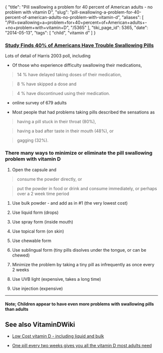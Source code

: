 {
    "title": "Pill swallowing a problem for 40 percent of American adults - no problem with vitamin D",
    "slug": "pill-swallowing-a-problem-for-40-percent-of-american-adults-no-problem-with-vitamin-d",
    "aliases": [
        "/Pill+swallowing+a+problem+for+40+percent+of+American+adults+-+no+problem+with+vitamin+D",
        "/5365"
    ],
    "tiki_page_id": 5365,
    "date": "2014-05-13",
    "tags": [
        "child",
        "vitamin d"
    ]
}


### [Study Finds 40% of Americans Have Trouble Swallowing Pills](http://nurse-practitioners-and-physician-assistants.advanceweb.com/Web-Extras/Online-Extras/Study-Finds-40-of-Americans-Have-Trouble-Swallowing-Pills.aspx)

Lots of detail of Harris 2003 poll, including

* Of those who experience difficulty swallowing their medications, 

> 14 % have delayed taking doses of their medication, 

> 8 % have skipped a dose and 

> 4 % have discontinued using their medication.

* online survey of 679 adults

* Most people that had problems taking pills described the sensations as 

> having a pill stuck in their throat (80%), 

> having a bad after taste in their mouth (48%), or 

> gagging (32%).

### There many ways to minimize or eliminate the pill swallowing problem with vitamin D

1. Open the capsule and 

> consume the powder directly, or

> put the powder in food or drink and consume immediately, or perhaps over a 2 week time period

1. Use bulk powder - and add as in #1 (the very lowest cost)

1. Use liquid form (drops)

1. Use spray form (inside mouth)

1. Use topical form (on skin)

1. Use chewable form

1. Use sublingual form (tiny pills disolves under the tongue, or can be chewed) 

1. Minimize the problem by taking a tiny pill as infrequently as once every 2 weeks

1. Use UVB light (expensive, takes a long time)

1. Use injection (expensive)

---

#### Note; Children appear to have even more problems with swallowing pills than adults

## See also VitaminDWiki

* [Low Cost vitamin D - including liquid and bulk](/tags/low-cost-vitamin-d-including-liquid-and-bulk.html)

* [One pill every two weeks gives you all the vitamin D most adults need](/posts/one-pill-every-two-weeks-gives-you-all-the-vitamin-d-most-adults-need)